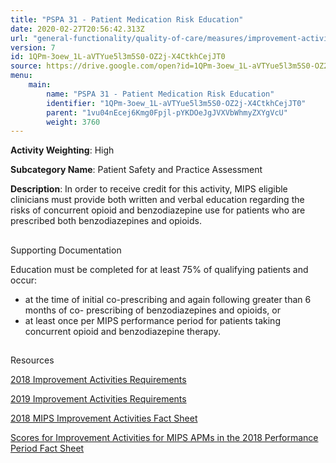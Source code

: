 ```yaml
---
title: "PSPA 31 - Patient Medication Risk Education"
date: 2020-02-27T20:56:42.313Z
url: "general-functionality/quality-of-care/measures/improvement-activities-measures/2019-improvement-activities/pspa-31-patient-medication-risk-education.html"
version: 7
id: 1QPm-3oew_1L-aVTYue5l3m5S0-OZ2j-X4CtkhCejJT0
source: https://drive.google.com/open?id=1QPm-3oew_1L-aVTYue5l3m5S0-OZ2j-X4CtkhCejJT0
menu:
    main:
        name: "PSPA 31 - Patient Medication Risk Education"
        identifier: "1QPm-3oew_1L-aVTYue5l3m5S0-OZ2j-X4CtkhCejJT0"
        parent: "1vu04nEcej6Kmg0Fpjl-pYKDOeJgJVXVbWhmyZXYgVcU"
        weight: 3760
---
```









**Activity Weighting**: High

**Subcategory Name**: Patient Safety and Practice Assessment

**Description**: In order to receive credit for this activity, MIPS eligible clinicians must provide both written and verbal education regarding the risks of concurrent opioid and benzodiazepine use for patients who are prescribed both benzodiazepines and opioids. 







## 

Supporting Documentation

Education must be completed for at least 75% of qualifying patients and occur:

* at the time of initial co-prescribing and again following greater than 6 months of co- prescribing of benzodiazepines and opioids, or 
* at least once per MIPS performance period for patients taking concurrent opioid and benzodiazepine therapy.







## 

Resources

[2018 Improvement Activities Requirements](https://qpp.cms.gov/mips/improvement-activities?py=2018)

[2019 Improvement Activities Requirements](https://qpp.cms.gov/mips/improvement-activities?py=2019)

[2018 MIPS Improvement Activities Fact Sheet](https://qpp.cms.gov/resource/2018%20MIPS%20Improvement%20Activities%20Fact%20Sheet)

[Scores for Improvement Activities for MIPS APMs in the 2018 Performance Period Fact Sheet](https://qpp.cms.gov/resource/2018%20MIPS%20APMs%20improvement%20Activities%20scores%20fact%20sheet)

